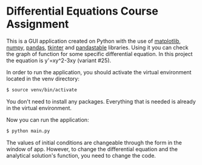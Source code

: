 # Differential Equations Course Assignment
This is a GUI application created on Python with the use of [matplotlib][plt], [numpy][np], [pandas][pd], [tkinter][tk] and [pandastable][pdt] libraries. Using it you can check the graph of function for some specific differential equation. In this project the equation is y'=xy^2-3xy (variant #25).

In order to run the application, you should activate the virtual environment located in the venv directory:
```sh
$ source venv/bin/activate
```
You don't need to install any packages. Everything that is needed is already in the virtual environment.

Now you can run the application:
```sh
$ python main.py
```

The values of initial conditions are changeable through the form in the window of app. However, to change the differential equation and the analytical solution's function, you need to change the code.

   [plt]: <https://matplotlib.org/>
   [np]: <http://www.numpy.org/>
   [pd]: <https://pandas.pydata.org/>
   [tk]: <https://en.wikipedia.org/wiki/Tkinter>
   [pdt]: <https://github.com/dmnfarrell/pandastable>
